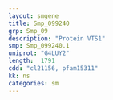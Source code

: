 ```yaml
---
layout: smgene
title: Smp_099240
grp: Smp_09
description: "Protein VTS1"
smp: Smp_099240.1
uniprot: "G4LUY2"
length:  1791
cdd: "cl21156, pfam15311"
kk: ns
categories: sm
---
```

